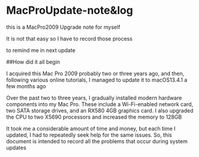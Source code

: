 # MacProUpdate-note&log 
this is a MacPro2009 Upgrade note for myself

It is not that easy so I have to record those process

to remind me in next update

##How did it all begin

I acquired this Mac Pro 2009 probably two or three years ago, and then, following various online tutorials, I managed to update it to macOS13.4.1 a few months ago

Over the past two to three years, I gradually installed modern hardware components into my Mac Pro. These include a Wi-Fi-enabled network card, two SATA storage drives, and an RX580 4GB graphics card. I also upgraded the CPU to two X5690 processors and increased the memory to 128GB

It took me a considerable amount of time and money, but each time I updated, I had to repeatedly seek help for the same issues. So, this document is intended to record all the problems that occur during system updates

##
